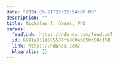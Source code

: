 ```yaml
---
date: "2024-05-21T22:22:54+00:00"
description: ""
title: Nicholas A. Danes, PhD
params:
  feedlink: https://ndanes.com/feed.xml
  id: 6691a831d505507fb060eb650b58c158
  link: https://ndanes.com/
  blogrolls: []
---
```

